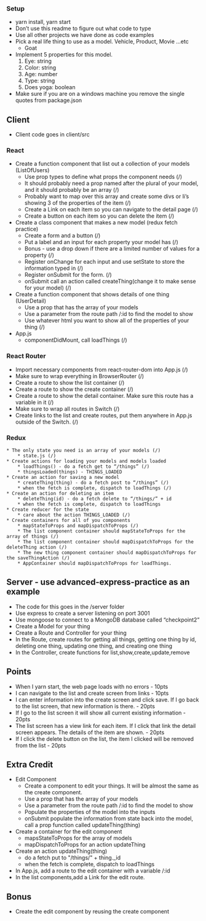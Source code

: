 ### Setup
* yarn install, yarn start
* Don’t use this readme to figure out what code to type
* Use all other projects we have done as code examples
* Pick a real life thing to use as a model. Vehicle, Product, Movie …etc
  - Goat
* Implement 5 properties for this model.
  1) Eye: string
  2) Color: string
  3) Age: number
  4) Type: string
  5) Does yoga: boolean
* Make sure if you are on a windows machine you remove the single quotes from package.json

## Client
* Client code goes in client/src

### React
* Create a function component that list out a collection of your models (ListOfUsers)
    * Use prop types to define what props the component needs (/)
    * It should probably need a prop named after the plural of your model, and it should probably be an array (/)
    * Probably want to map over this array and create some divs or li’s showing 3 of the properties of the item (/)
    * Create a Link on each item so you can navigate to the detail page (/)
    * Create a button on each item so you can delete the item (/)
* Create a class component that makes a new model (redux fetch practice)
    * Create a form and a button (/)
    * Put a label and an input for each property your model has (/)
    * Bonus - use a drop down if there are a limited number of values for a property (/)
    * Register onChange for each input and use setState to store the information typed in (/)
    * Register onSubmit for the form. (/)
    * onSubmit call an action called createThing(change it to make sense for your model) (/)
* Create a function component that shows details of one thing (UserDetail)
    * Use a prop that has the array of your models
    * Use a parameter from the route path /:id to find the model to show
    * Use whatever html you want to show all of the properties of your thing (/)
* App.js
    * componentDidMount, call loadThings (/)

### React Router
* Import necessary components from react-router-dom into App.js (/)
* Make sure to wrap everything in BrowserRouter (/)
* Create a route to show the list container (/)
* Create a route to show the create container (/)
* Create a route to show the detail container. Make sure this route has a variable in it (/)
* Make sure to wrap all routes in Switch (/)
* Create links to the list and create routes, put them anywhere in App.js outside of the Switch. (/)

### Redux

    * The only state you need is an array of your models (/)
        * state.js (/)
    * Create actions for loading your models and models loaded
        * loadThings() - do a fetch get to “/things” (/)
        * thingsLoaded(things) - THINGS_LOADED
    * Create an action for saving a new model
        * createThing(thing) - do a fetch post to “/things” (/)
        * when the fetch is complete, dispatch to loadThings (/)
    * Create an action for deleting an item
        * deleteThing(id) - do a fetch delete to “/things/” + id
        * when the fetch is complete, dispatch to loadThings
    * Create reducer for the state
        * care about the action THINGS_LOADED (/)
    * Create containers for all of you components
        * mapStateToProps and mapDispatchToProps (/)
        * The list component container should mapStateToProps for the array of things (/)
        * The list component container should mapDispatchToProps for the deleteThing action (/)
        * The new thing component container should mapDispatchToProps for the saveThingAction (/)
        * AppContainer should mapDispatchToProps for loadThings.

## Server - use advanced-express-practice as an example
* The code for this goes in the /server folder
* Use express to create a server listening on port 3001
* Use mongoose to connect to a MongoDB database called “checkpoint2”
* Create a Model for your thing
* Create a Route and Controller for your thing
* In the Route, create routes for getting all things, getting one thing by id, deleting one thing, updating one thing, and creating one thing
* In the Controller, create functions for list,show,create,update,remove

## Points
* When I yarn start, the web page loads with no errors - 10pts
* I can navigate to the list and create screen from links - 10pts
* I can enter information into the create screen and click save. If I go back to the list screen, that new information is there. - 20pts
* If I go to the list screen it will show all current existing information - 20pts
* The list screen has a view link for each item. If I click that link the detail screen appears. The details of the item are shown. - 20pts
* If I click the delete button on the list, the item I clicked will be removed from the list - 20pts


## Extra Credit
* Edit Component
  * Create a component to edit your things. It will be almost the same as the create component.
  * Use a prop that has the array of your models
  * Use a parameter from the route path /:id to find the model to show
  * Populate the properties of the model into the inputs
  * onSubmit populate the information from state back into the model, call a prop function called updateThing(thing)
* Create a container for the edit component
  * mapsStateToProps for the array of models
  * mapDispatchToProps for an action updateThing
* Create an action updateThing(thing)
  * do a fetch put to "/things/" + thing._id
  * when the fetch is complete, dispatch to loadThings
* In App.js, add a route to the edit container with a variable /:id
* In the list components,add a Link for the edit route.

## Bonus
* Create the edit component by reusing the create component
